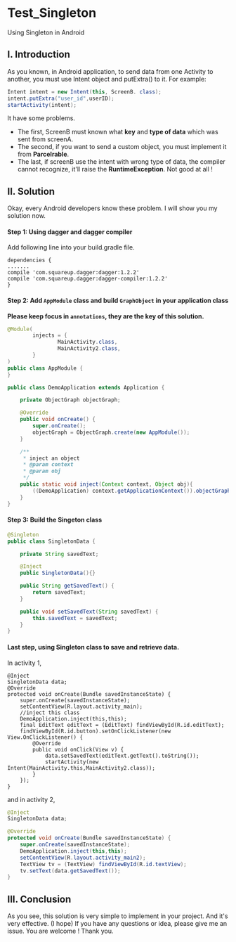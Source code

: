 # Test_Singleton
Using Singleton in Android
## I. Introduction
As you known, in Android application, to send data from one Activity to another, you must use Intent object and putExtra() to it.
For example:
```java
Intent intent = new Intent(this, ScreenB. class);
intent.putExtra("user_id",userID);
startActivity(intent);
```
It have some problems.
* The first, ScreenB must known what **key** and **type of data** which was sent from screenA.
* The second, if you want to send a custom object, you must implement it from **Parcelrable**.
* The last, if screenB use the intent with wrong type of data, the compiler cannot recognize, it'll raise the **RuntimeException**. Not good at all !

## II. Solution
Okay, every Android developers know these problem. I will show you my solution now.

#### Step 1: Using dagger and dagger compiler
Add following line into your build.gradle file.

```
dependencies {
.......
compile 'com.squareup.dagger:dagger:1.2.2'
compile 'com.squareup.dagger:dagger-compiler:1.2.2'
}
```
#### Step 2: Add ```AppModule``` class and build ```GraphObject``` in your application class
**Please keep focus in ```annotations```, they are the key of this solution.**

```java
@Module(
        injects = {
                MainActivity.class,
                MainActivity2.class,
        }
)
public class AppModule {
}
```

```java
public class DemoApplication extends Application {

    private ObjectGraph objectGraph;

    @Override
    public void onCreate() {
        super.onCreate();
        objectGraph = ObjectGraph.create(new AppModule());
    }

    /**
     * inject an object
     * @param context
     * @param obj
     */
    public static void inject(Context context, Object obj){
        ((DemoApplication) context.getApplicationContext()).objectGraph.inject(obj);
    }
}
```

#### Step 3: Build the Singeton class

```java
@Singleton
public class SingletonData {

    private String savedText;

    @Inject
    public SingletonData(){}

    public String getSavedText() {
        return savedText;
    }

    public void setSavedText(String savedText) {
        this.savedText = savedText;
    }
}
```

#### Last step, using Singleton class to save and retrieve data.
In activity 1,
```
@Inject
SingletonData data;
@Override
protected void onCreate(Bundle savedInstanceState) {
    super.onCreate(savedInstanceState);
    setContentView(R.layout.activity_main);
    //inject this class 
    DemoApplication.inject(this,this);
    final EditText editText = (EditText) findViewById(R.id.editText);
    findViewById(R.id.button).setOnClickListener(new View.OnClickListener() {
        @Override
        public void onClick(View v) {
            data.setSavedText(editText.getText().toString());
            startActivity(new Intent(MainActivity.this,MainActivity2.class));
        }
    });
}
```

and in activity 2,

```java
@Inject
SingletonData data;

@Override
protected void onCreate(Bundle savedInstanceState) {
    super.onCreate(savedInstanceState);
    DemoApplication.inject(this,this);
    setContentView(R.layout.activity_main2);
    TextView tv = (TextView) findViewById(R.id.textView);
    tv.setText(data.getSavedText());
}
```

## III. Conclusion
As you see, this solution is very simple to implement in your project. And it's very effective. (I hope)
If you have any questions or idea, please give me an issue.
You are welcome !
Thank you.
